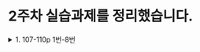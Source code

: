 2주차 실습과제를 정리했습니다.
=======
<details>
   <summary>1. 107-110p 1번-8번</summary>

   - 1번
      - **[문자 엔터티 활용 페이지](https://gubbib.github.io/webpgm/2Week/107_110pNo1_8/107pNo1/index.html)**
   - 2번
      - **[(1) dl태그 활용 페이지](https://gubbib.github.io/webpgm/2Week/107_110pNo1_8/107pNo2/1/index.html)**
      - **[(2) ul태그 활용 페이지](https://gubbib.github.io/webpgm/2Week/107_110pNo1_8/107pNo2/2/index.html)**
   - 3번
      - **[table태그 및 img태그 활용 페이지](https://gubbib.github.io/webpgm/2Week/107_110pNo1_8/107pNo3/index.html)**
   - 4번
      - **[(1) table태그 활용 페이지1](https://gubbib.github.io/webpgm/2Week/107_110pNo1_8/107pNo4/1/index.html)**
      - **[(2) table태그 활용 페이지2](https://gubbib.github.io/webpgm/2Week/107_110pNo1_8/107pNo4/2/index.html)**
   - 5번
      - **[a태그 활용 페이지](https://gubbib.github.io/webpgm/2Week/107_110pNo1_8/107pNo5/index.html)**
   - 6번
      - **[ifram태그 활용 페이지](https://gubbib.github.io/webpgm/2Week/107_110pNo1_8/107pNo6/index.html)**

</details>
 
